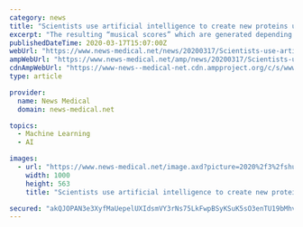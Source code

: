 ```yaml
---
category: news
title: "Scientists use artificial intelligence to create new proteins unseen in nature"
excerpt: "The resulting “musical scores” which are generated depending on how a protein folds were fed into a deep learning neural network. These artificial neural networks are computational algorithms that mimic the behavior of human interconnected neurons to process and learn from large amounts of information in a similar way to how the brain ..."
publishedDateTime: 2020-03-17T15:07:00Z
webUrl: "https://www.news-medical.net/news/20200317/Scientists-use-artificial-intelligence-to-create-new-proteins-unseen-in-nature.aspx"
ampWebUrl: "https://www.news-medical.net/amp/news/20200317/Scientists-use-artificial-intelligence-to-create-new-proteins-unseen-in-nature.aspx"
cdnAmpWebUrl: "https://www-news--medical-net.cdn.ampproject.org/c/s/www.news-medical.net/amp/news/20200317/Scientists-use-artificial-intelligence-to-create-new-proteins-unseen-in-nature.aspx"
type: article

provider:
  name: News Medical
  domain: news-medical.net

topics:
  - Machine Learning
  - AI

images:
  - url: "https://www.news-medical.net/image.axd?picture=2020%2f3%2fshutterstock_1354969193.jpg"
    width: 1000
    height: 563
    title: "Scientists use artificial intelligence to create new proteins unseen in nature"

secured: "akQJOPAN3e3XyfMaUepelUXIdsmVY3rNs75LkFwpBSyKSuK5sO3enTU19bMhvZn7OVhH8PbClEmv/+dI0Y2TUrZq6r/3QWlTiBUoEY/b3iSti71MI/QEncVxZDXqeInOkfbT8WAT2v1NfaCVUw1VuUZqK1BfZxGD5MXVP6tnrMO5tANvv16O8HeXKymkQ/8YkYw9NE9mdOBZ4Q/2arBA6db4IljkaMeySwWdCBnQXTfNO4vwlgpp/RsOqHrqtyu9EbNZuQEg6LwDSLQrE33Q13BRa7nMeXDe2r7TAAq++WrT2wkbEqqb4H+9JvRoNA38;kG/J6dXphWy1QVGtJWbRFA=="
---
```


